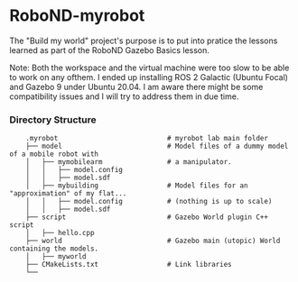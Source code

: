 # RoboND-myrobot
The "Build my world" project's purpose is to put into pratice the lessons learned as part of the RoboND Gazebo Basics lesson. 

Note: Both the workspace and the virtual machine were too slow to be able to work on any ofthem. I ended up installing ROS 2 Galactic (Ubuntu Focal) and Gazebo 9 under Ubuntu 20.04. I am aware there might be some compatibility issues and I will try to address them in due time.

### Directory Structure
```
    .myrobot                           # myrobot lab main folder 
    ├── model                          # Model files of a dummy model of a mobile robot with 
    │   ├── mymobilearm                # a manipulator.
    │   │   ├── model.config
    │   │   ├── model.sdf
    │   ├── mybuilding                 # Model files for an "approximation" of my flat...
    │   │   ├── model.config           # (nothing is up to scale)
    │   │   ├── model.sdf
    ├── script                         # Gazebo World plugin C++ script      
    │   ├── hello.cpp
    ├── world                          # Gazebo main (utopic) World containing the models.
    │   ├── myworld
    ├── CMakeLists.txt                 # Link libraries 
    └──                              
```
